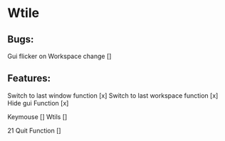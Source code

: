 # Wtile

## Bugs:
Gui flicker on Workspace change []

## Features:
Switch to last window function [x]
Switch to last workspace function [x]
Hide gui Function [x]

Keymouse []
Wtils []

21
Quit Function []


